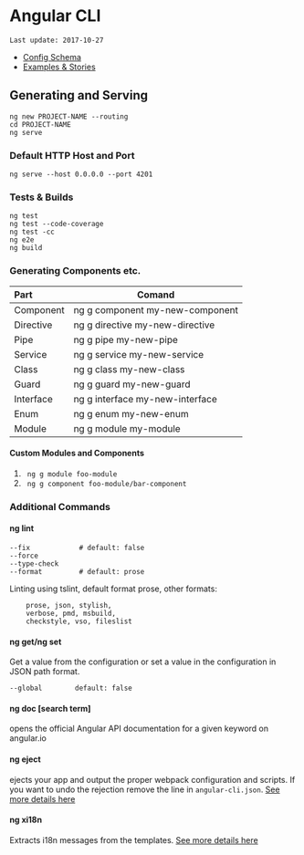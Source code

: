 

# Angular CLI
    Last update: 2017-10-27

* [Config Schema](https://github.com/angular/angular-cli/wiki/angular-cli)
* [Examples & Stories](https://github.com/angular/angular-cli/wiki/stories) 


## Generating and Serving

```
ng new PROJECT-NAME --routing
cd PROJECT-NAME
ng serve 
```
### Default HTTP Host and Port
```
ng serve --host 0.0.0.0 --port 4201
```
### Tests & Builds
``` 
ng test
ng test --code-coverage
ng test -cc 
ng e2e
ng build
```
### Generating Components etc.

|Part | Comand |
|:----| ---- |
|Component|ng g component my-new-component|
|Directive|ng g directive my-new-directive||
|Pipe|ng g pipe my-new-pipe|
|Service|ng g service my-new-service|
|Class|ng g class my-new-class|
|Guard|ng g guard my-new-guard|
|Interface|ng g interface my-new-interface|
|Enum|ng g enum my-new-enum|
|Module|ng g module my-module|


#### Custom Modules and Components

1. ` ng g module foo-module` 
2. ` ng g component foo-module/bar-component` 

### Additional Commands
#### ng lint
```
--fix            # default: false
--force         
--type-check
--format         # default: prose
```
Linting using tslint, default format prose, other formats:

```
    prose, json, stylish,   
    verbose, pmd, msbuild,   
    checkstyle, vso, fileslist
```    
#### ng get/ng set
Get a value from the configuration or set a value in the configuration in JSON path format.

```
--global        default: false
```
#### ng doc [search term]
opens the official Angular API documentation for a given keyword on angular.io
#### ng eject
ejects your app and output the proper webpack configuration and scripts. If you want to undo the rejection remove the line in `angular-cli.json`. [See more details here](https://github.com/angular/angular-cli/wiki/eject)
#### ng xi18n
Extracts i18n messages from the templates. [See more details here](https://github.com/angular/angular-cli/wiki/xi18n)
